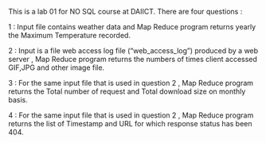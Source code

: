 This is a lab 01 for NO SQL course at DAIICT.
There are four questions :

1 : Input file contains weather data and Map Reduce program returns yearly the Maximum Temperature recorded.

2 : Input is a file web access log file (“web_access_log”) produced by a web server , Map Reduce program returns the numbers of times client accessed GIF,JPG and other image file.

3 : For the same input file that is used in question 2 , Map Reduce program returns the Total number of request and Total download size on monthly basis.

4 : For the same input file that is used in question 2 , Map Reduce program returns the list of Timestamp and URL for which response status has been 404.
